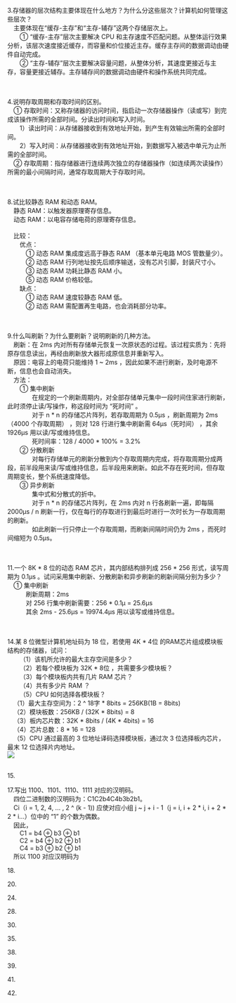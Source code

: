 3.存储器的层次结构主要体现在什么地方？为什么分这些层次？计算机如何管理这些层次？<br/>
&emsp;主要体现在“缓存-主存”和“主存-辅存”这两个存储层次上。<br/>
&emsp;&emsp;① “缓存-主存”层次主要解决 CPU 和主存速度不匹配问题。从整体运行效果分析，该层次速度接近缓存，而容量和价位接近主存。缓存主存间的数据调动由硬件自动完成。<br/>
&emsp;&emsp;② “主存-辅存”层次主要解决容量问题，从整体分析，其速度更接近与主存，容量更接近辅存。主存辅存间的数据调动由硬件和操作系统共同完成。<br/>
<br/><br/>

4.说明存取周期和存取时间的区别。<br/>
&emsp;① 存取时间：又称存储器的访问时间，指启动一次存储器操作（读或写）到完成该操作所需的全部时间。分读出时间和写入时间。<br/>
&emsp;&emsp;1）读出时间：从存储器接收到有效地址开始，到产生有效输出所需的全部时间。<br/>
&emsp;&emsp;2）写入时间：从存储器接收到有效地址开始，到数据写入被选中单元为止所需的全部时间。<br/>
&emsp;② 存取周期：指存储器进行连续两次独立的存储器操作（如连续两次读操作）所需的最小间隔时间，通常存取周期大于存取时间。<br/>
<br/><br/>

8.试比较静态 RAM 和动态 RAM。<br/>
&emsp;静态 RAM：以触发器原理寄存信息。<br/>
&emsp;动态 RAM：以电容存储电荷的原理寄存信息。<br/>
<br/>
&emsp;比较：<br/>
&emsp;&emsp;优点：<br/>
&emsp;&emsp;&emsp;① 动态 RAM 集成度远高于静态 RAM （基本单元电路 MOS 管数量少）。<br/>
&emsp;&emsp;&emsp;② 动态 RAM 行列地址按先后顺序输送，没有芯片引脚，封装尺寸小。<br/>
&emsp;&emsp;&emsp;③ 动态 RAM 功耗比静态  RAM 小。<br/>
&emsp;&emsp;&emsp;⑤ 动态 RAM 价格较低。<br/>
&emsp;&emsp;缺点：<br/>
&emsp;&emsp;&emsp;① 动态 RAM 速度较静态  RAM 低。 <br/>
&emsp;&emsp;&emsp;② 动态 RAM 需配置再生电路，也会消耗部分功率。<br/>
<br/><br/>

9.什么叫刷新？为什么要刷新？说明刷新的几种方法。<br/>
&emsp;刷新：在 2ms 内对所有存储单元恢复一次原状态的过程。该过程实质为：先将原存信息读出，再经由刷新放大器形成原信息并重新写入。<br/>
&emsp;原因：电容上的电荷只能维持 1 ~ 2ms ，因此如果不进行刷新，及时电源不断，信息也会自动消失。<br/>
&emsp;方法：<br/>
&emsp;&emsp;① 集中刷新<br/>
&emsp;&emsp;&emsp;&emsp;在规定的一个刷新周期内，对全部存储单元集中一段时间住家进行刷新，此时须停止读/写操作，称这段时间为 “死时间” 。<br/>
&emsp;&emsp;&emsp;&emsp;对于 n * n 的存储芯片阵列，若存取周期为 0.5μs ，刷新周期为 2ms（4000 个存取周期） ，则对 128 行进行集中刷新需 64μs（死时间） ，其余 1926μs 用以读/写或维持信息。<br/>
&emsp;&emsp;&emsp;&emsp;死时间率：128 / 4000 * 100% = 3.2%<br/>
&emsp;&emsp;② 分散刷新<br/>
&emsp;&emsp;&emsp;&emsp;对每行存储单元的刷新分散到内个存取周期内完成，将存取周期分成两段，前半段用来读/写或维持信息，后半段用来刷新。如此不存在死时间，但存取周期变长，整个系统速度降低。<br/>
&emsp;&emsp;③ 异步刷新<br/>
&emsp;&emsp;&emsp;&emsp;集中式和分散式的折中。<br/>
&emsp;&emsp;&emsp;&emsp;对于 n * n 的存储芯片阵列，在 2ms 内对 n 行各刷新一遍，即每隔 2000μs / n 刷新一行，仅在每行的存取进行到最后时进行一次时长为一存取周期的刷新。<br/>
&emsp;&emsp;&emsp;&emsp;如此刷新一行只停止一个存取周期，而刷新间隔时间仍为 2ms ，而死时间缩短为 0.5μs。<br/>
<br/><br/>

11.一个 8K * 8 位的动态 RAM 芯片，其内部结构排列成 256 * 256 形式，读写周期为 0.1μs 。试问采用集中刷新、分散刷新和异步刷新的刷新间隔分别为多少？<br/>
&emsp;① 集中刷新<br/>
&emsp;&emsp;&emsp;刷新周期：2ms<br/>
&emsp;&emsp;&emsp;对 256 行集中刷新需要：256 * 0.1μ = 25.6μs<br/>
&emsp;&emsp;&emsp;其余 2ms - 25.6μs = 19974.4μs 用以读写或维持信息。<br/>
<br/><br/>

14.某 8 位微型计算机地址码为 18 位，若使用 4K * 4位 的RAM芯片组成模块板结构的存储器，试问：<br/>
&emsp;&emsp;（1）该机所允许的最大主存空间是多少？<br/>
&emsp;&emsp;（2）若每个模块板为 32K * 8位  ，共需要多少模块板？<br/>
&emsp;&emsp;（3）每个模块板内共有几片 RAM 芯片？<br/>
&emsp;&emsp;（4）共有多少片 RAM ？<br/>
&emsp;&emsp;（5）CPU 如何选择各模块板？<br/>
&emsp;（1）最大主存空间为：2 ^ 18字 * 8bits = 256KB(1B = 8bits)<br/>
&emsp;（2）模块板数：256KB / (32K * 8bits) = 8<br/>
&emsp;（3）板内芯片数：32K * 8bits / (4K * 4bits) = 16<br/>
&emsp;（4）芯片总数：8 * 16 = 128<br/>
&emsp;（5）CPU 通过最高的 3 位地址译码选择模块板，通过次 3 位选择板内芯片，最末 12 位选择片内地址。<br/>
<img src="https://github.com/RSMinBamGro/CCP-Exercises/blob/master/%E7%AC%AC%204%20%E7%AB%A0/E14%E5%9C%B0%E5%9D%80%E6%A0%BC%E5%BC%8F%E5%88%86%E9%85%8D.png" div align = center />
<br/><br/>

15.<br/>

17.写出 1100、1101、1110、1111 对应的汉明码。<br/>
&emsp;四位二进制数的汉明码为：C1C2b4C4b3b2b1。<br/>
&emsp;Ci（i = 1, 2, 4, ... , 2 ^ (k - 1)) 应使对应小组 j ~ j + i - 1（j = i, i + 2 * i, i + 2 * 2 * i...）位中的 “1” 的个数为偶数。<br/>
&emsp;因此，<br/>
&emsp;&emsp;C1 = b4 ⊕ b3 ⊕ b1<br/>
&emsp;&emsp;C2 = b4 ⊕ b2 ⊕ b1<br/>
&emsp;&emsp;C4 = b3 ⊕ b2 ⊕ b1<br/>
&emsp;所以 1100 对应汉明码为<br/>

18.<br/>

20.<br/>

24.<br/>

28.<br/>

30.<br/>

35.<br/>

38.<br/>

39.<br/>

41.<br/>

42.<br/>

